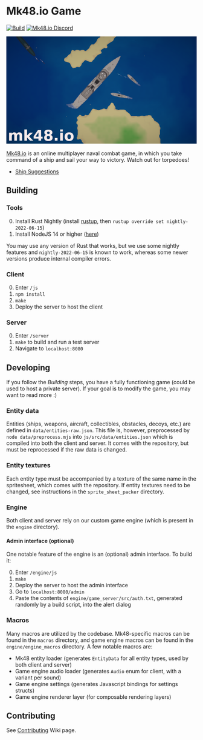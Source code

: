 # Mk48.io Game

[![Build](https://github.com/SoftbearStudios/mk48/actions/workflows/build.yml/badge.svg)](https://github.com/SoftbearStudios/mk48/actions/workflows/build.yml)
<a href='https://discord.gg/YMheuFQWTX'>
  <img src='https://img.shields.io/badge/Mk48.io-%23announcements-blue.svg' alt='Mk48.io Discord' />
</a>

![Logo](/js/public/logo-712.png)

[Mk48.io](https://mk48.io) is an online multiplayer naval combat game, in which you take command of a ship and sail your way to victory. Watch out for torpedoes!

- [Ship Suggestions](https://github.com/SoftbearStudios/mk48/discussions/132)

## Building

### Tools

0. Install Rust Nightly (install [rustup](https://rustup.rs/), then `rustup override set nightly-2022-06-15`)
1. Install NodeJS 14 or higher ([here](https://nodejs.org/en/download/))

You may use any version of Rust that works, but we use some nightly features and `nightly-2022-06-15` is known to work,
whereas some newer versions produce internal compiler errors.

### Client

0. Enter `/js`
1. `npm install`
2. `make`
3. Deploy the server to host the client

### Server

0. Enter `/server`
1. `make` to build and run a test server
2. Navigate to `localhost:8080`

## Developing

If you follow the *Building* steps, you have a fully functioning game (could be used to host a private server). If your goal
is to modify the game, you may want to read more :)

### Entity data

Entities (ships, weapons, aircraft, collectibles, obstacles, decoys, etc.) are defined in `data/entities-raw.json`. This
file is, however, preprocessed by `node data/preprocess.mjs` into `js/src/data/entities.json` which is compiled into both the
client and server. It comes with the repository, but must be reprocessed if the raw data is changed.

### Entity textures

Each entity type must be accompanied by a texture of the same name in the spritesheet, which comes with the
repository. If entity textures need to be changed, see instructions in the `sprite_sheet_packer` directory.

### Engine

Both client and server rely on our custom game engine (which is present in the `engine` directory).

#### Admin interface (optional)
One notable feature of the engine is an (optional) admin interface. To build it:

0. Enter `/engine/js`
1. `make`
2. Deploy the server to host the admin interface
3. Go to `localhost:8080/admin`
4. Paste the contents of `engine/game_server/src/auth.txt`, generated randomly by a build script, into the alert dialog

### Macros

Many macros are utilized by the codebase. Mk48-specific macros can be found in the `macros` directory,
and game engine macros can be found in the `engine/engine_macros` directory. A few notable macros are:
- Mk48 entity loader (generates `EntityData` for all entity types, used by both client and server)
- Game engine audio loader (generates `Audio` enum for client, with a variant per sound)
- Game engine settings (generates Javascript bindings for settings structs)
- Game engine renderer layer (for composable rendering layers)

## Contributing
See [Contributing](https://github.com/SoftbearStudios/mk48/wiki/Contributing) Wiki page.
